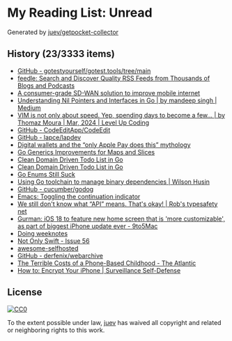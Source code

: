 # My Reading List: Unread

Generated by [juev/getpocket-collector](https://github.com/juev/getpocket-collector)

## History (23/3333 items)

- [GitHub - gotestyourself/gotest.tools/tree/main](https://github.com/gotestyourself/gotest.tools/tree/main)
- [feedle: Search and Discover Quality RSS Feeds from   Thousands of Blogs and Podcasts](https://feedle.world)
- [A consumer-grade SD-WAN solution to improve mobile internet](https://www.linkedin.com/pulse/consumer-grade-sd-wan-solution-improve-mobile-jonathan-gearinger)
- [Understanding Nil Pointers and Interfaces in Go | by mandeep singh | Medium](https://medium.com/@mndpsngh21/understanding-nil-pointers-and-interfaces-in-go-242670bff892)
- [VIM is not only about speed. Yep, spending days to become a few… | by Thomaz Moura | Mar, 2024 | Level Up Coding](https://levelup.gitconnected.com/vim-is-not-about-speed-88968ae4283c)
- [GitHub - CodeEditApp/CodeEdit](https://github.com/CodeEditApp/CodeEdit)
- [GitHub - lapce/lapdev](https://github.com/lapce/lapdev)
- [Digital wallets and the “only Apple Pay does this” mythology](https://birchtree.me/blog/digital-wallets-and-the-only-apple-pay-does-this-mythology/)
- [Go Generics Improvements for Maps and Slices](http://henry.precheur.org/go/generics_improvements_for_maps_and_slices/)
- [Clean Domain Driven Todo List in Go](https://nesh.me/clean-domain-todo-golang.html)
- [Clean Domain Driven Todo List in Go](https://nesh.me/clean-domain-todo-bdd-golang.html)
- [Go Enums Still Suck](https://zarl.dev/articles/enums-take-two)
- [Using Go toolchain to manage binary dependencies | Wilson Husin](https://husin.dev/go-binary-tools/)
- [GitHub - cucumber/godog](https://github.com/cucumber/godog)
- [Emacs: Toggling the continuation indicator](https://xenodium.com/toggling-emacs-continuation-fringe-indicator/)
- [We still don't know what “API” means. That's okay! | Rob's typesafety net](https://typesafety.net/rob/blog/api-is-still-strange)
- [Gurman: iOS 18 to feature new home screen that is 'more customizable', as part of biggest iPhone update ever - 9to5Mac](https://9to5mac.com/2024/03/24/gurman-ios-18-to-new-home-screen-iphone-update/)
- [Doing weeknotes](https://doingweeknotes.com)
- [Not Only Swift - Issue 56](https://not-only-swift.peterfriese.dev/issues/56#EDRv6NQ)
- [awesome-selfhosted](https://awesome-selfhosted.net)
- [GitHub - derfenix/webarchive](https://github.com/derfenix/webarchive)
- [The Terrible Costs of a Phone-Based Childhood - The Atlantic](https://www.theatlantic.com/technology/archive/2024/03/teen-childhood-smartphone-use-mental-health-effects/677722/)
- [How to: Encrypt Your iPhone | Surveillance Self-Defense](https://ssd.eff.org/module/how-encrypt-your-iphone)

## License

[![CC0](https://mirrors.creativecommons.org/presskit/buttons/88x31/svg/cc-zero.svg)](https://creativecommons.org/publicdomain/zero/1.0/)

To the extent possible under law, [juev](https://github.com/juev) has waived all copyright and related or neighboring rights to this work.
